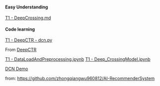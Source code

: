 #### Easy Understanding

[T1 - DeepCrossing.md](https://github.com/frankyangdev/aliyun-tianchi-DeepRecommendationModelLearning/blob/main/T1%20-%20DeepCrossing.md)

#### Code learning 

[T1 - DeepCTR - dcn.py](https://github.com/frankyangdev/aliyun-tianchi-DeepRecommendationModelLearning/blob/main/T1%20-%20DeepCTR%20-%20dcn.py)

From [DeepCTR](https://github.com/shenweichen/DeepCTR)


[T1 - DataLoadAndPreprocessing.ipynb](https://github.com/frankyangdev/aliyun-tianchi-DeepRecommendationModelLearning/blob/main/T1%20-%20DataLoadAndPreprocessing.ipynb)
[T1 - Deep_CrossingModel.ipynb](https://github.com/frankyangdev/aliyun-tianchi-DeepRecommendationModelLearning/blob/main/T1%20-%20Deep_CrossingModel.ipynb)


[DCN Demo](https://github.com/frankyangdev/AI-RecommenderSystem/tree/master/DeepCross)

from: https://github.com/zhongqiangwu960812/AI-RecommenderSystem
